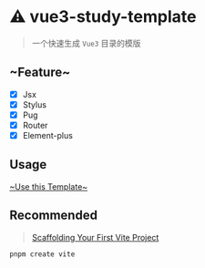 # ⚠️ vue3-study-template

> 一个快速生成 `Vue3` 目录的模版

## ~Feature~

- [x] Jsx
- [x] Stylus
- [x] Pug
- [x] Router
- [x] Element-plus

## Usage

[~Use this Template~](https://github.com/Wxh16144/vue3-study-template/generate)

## Recommended

> [Scaffolding Your First Vite Project](https://vitejs.dev/guide/#scaffolding-your-first-vite-project)

```bash
pnpm create vite
```
